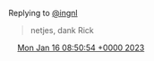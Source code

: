 Replying to [@ingnl](https://twitter.com/ingnl/status/1614907834579275783)

> netjes, dank Rick

<img src="../../media/tweet.ico" width="12" /> [Mon Jan 16 08:50:54 +0000 2023](https://twitter.com/DromerDenker/status/1614908038913183744)
